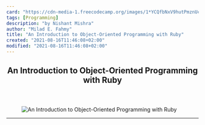 ```yaml
---
card: "https://cdn-media-1.freecodecamp.org/images/1*YCQfbNxV9hutPmznUcRA4Q.jpeg"
tags: [Programming]
description: "by Nishant Mishra"
author: "Milad E. Fahmy"
title: "An Introduction to Object-Oriented Programming with Ruby"
created: "2021-08-16T11:46:08+02:00"
modified: "2021-08-16T11:46:08+02:00"
---
```

<div class="site-wrapper">
<main id="site-main" class="site-main outer">
<div class="inner">
<article class="post-full post tag-programming tag-ruby tag-tech tag-technology tag-data ">
<header class="post-full-header">
<h1 class="post-full-title">An Introduction to Object-Oriented Programming with Ruby</h1>
</header>
<figure class="post-full-image">
<picture>
<source media="(max-width: 700px)" sizes="1px" srcset="data:image/gif;base64,R0lGODlhAQABAIAAAAAAAP///yH5BAEAAAAALAAAAAABAAEAAAIBRAA7 1w">
<source media="(min-width: 701px)" sizes="(max-width: 800px) 400px,
(max-width: 1170px) 700px,
1400px" srcset="https://cdn-media-1.freecodecamp.org/images/1*YCQfbNxV9hutPmznUcRA4Q.jpeg 300w,
https://cdn-media-1.freecodecamp.org/images/1*YCQfbNxV9hutPmznUcRA4Q.jpeg 600w,
https://cdn-media-1.freecodecamp.org/images/1*YCQfbNxV9hutPmznUcRA4Q.jpeg 1000w,
https://cdn-media-1.freecodecamp.org/images/1*YCQfbNxV9hutPmznUcRA4Q.jpeg 2000w">
<img onerror="this.style.display='none'" src="https://cdn-media-1.freecodecamp.org/images/1*YCQfbNxV9hutPmznUcRA4Q.jpeg" alt="An Introduction to Object-Oriented Programming with Ruby">
</picture>
</figure>
<section class="post-full-content">
<div class="post-content medium-migrated-article">
</div>
<hr>
</section>
</article>
</div>
</main>
</div>
<!-- Google Tag Manager (noscript) -->
<!-- End Google Tag Manager (noscript) -->

